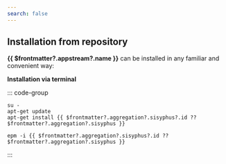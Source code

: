 ```yaml
---
search: false
---
```


## Installation from repository

**{{ $frontmatter?.appstream?.name }}** can be installed in any familiar and convenient way:

<!--@include: @en/apps/.parts/install/software-repo.md-->

**Installation via terminal**

::: code-group

```shell-vue[apt-get]
su -
apt-get update
apt-get install {{ $frontmatter?.aggregation?.sisyphus?.id ?? $frontmatter?.aggregation?.sisyphus }}
```

```shell-vue[epm]
epm -i {{ $frontmatter?.aggregation?.sisyphus?.id ?? $frontmatter?.aggregation?.sisyphus }}
```

:::
